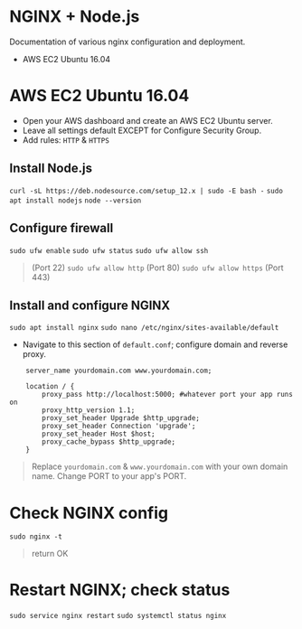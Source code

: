 # NGINX + Node.js
Documentation of various nginx configuration and deployment.
- AWS EC2 Ubuntu 16.04

# AWS EC2 Ubuntu 16.04
- Open your AWS dashboard and create an AWS EC2 Ubuntu server.
- Leave all settings default EXCEPT for Configure Security Group.
- Add rules: `HTTP` & `HTTPS`

## Install Node.js
`curl -sL https://deb.nodesource.com/setup_12.x | sudo -E bash -`
`sudo apt install nodejs`
`node --version`

## Configure firewall
`sudo ufw enable`
`sudo ufw status`
`sudo ufw allow ssh`
> (Port 22)
`sudo ufw allow http`
> (Port 80)
`sudo ufw allow https`
> (Port 443)

## Install and configure NGINX
`sudo apt install nginx`
`sudo nano /etc/nginx/sites-available/default`

- Navigate to this section of `default.conf`; configure domain and reverse proxy.
```
    server_name yourdomain.com www.yourdomain.com;

    location / {
        proxy_pass http://localhost:5000; #whatever port your app runs on
        proxy_http_version 1.1;
        proxy_set_header Upgrade $http_upgrade;
        proxy_set_header Connection 'upgrade';
        proxy_set_header Host $host;
        proxy_cache_bypass $http_upgrade;
    }
```
> Replace `yourdomain.com` & `www.yourdomain.com` with your own domain name. Change PORT to your app's PORT.

# Check NGINX config
`sudo nginx -t`
> return OK

# Restart NGINX; check status
`sudo service nginx restart`
`sudo systemctl status nginx`
